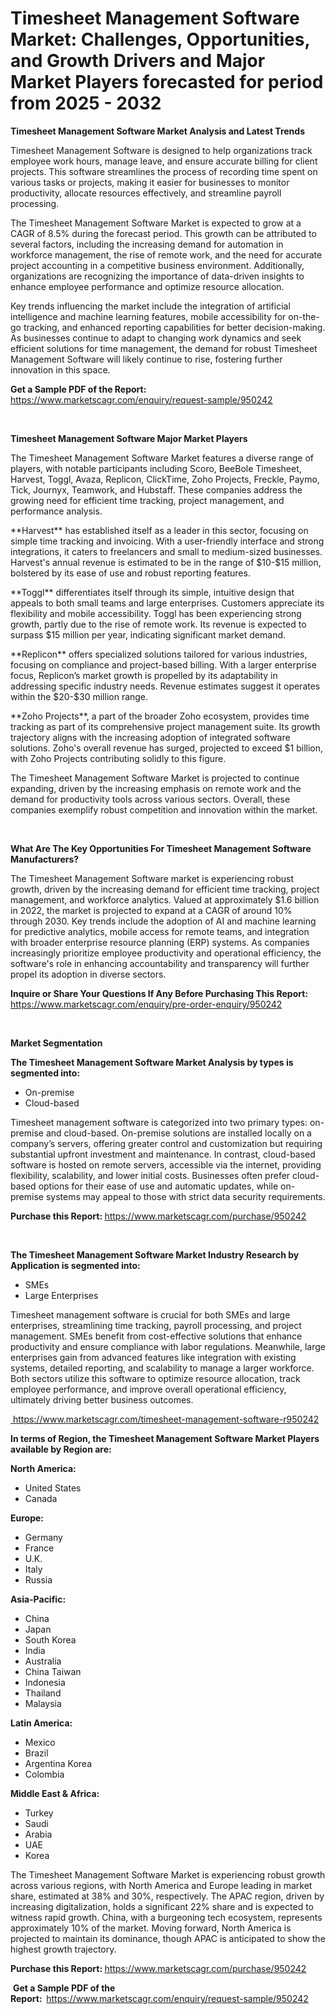 <p><h1>Timesheet Management Software Market: Challenges, Opportunities, and Growth Drivers and Major Market Players forecasted for period from 2025 - 2032</h1></p><p><strong>Timesheet Management Software Market Analysis and Latest Trends</strong></p>
<p><p>Timesheet Management Software is designed to help organizations track employee work hours, manage leave, and ensure accurate billing for client projects. This software streamlines the process of recording time spent on various tasks or projects, making it easier for businesses to monitor productivity, allocate resources effectively, and streamline payroll processing. </p><p>The Timesheet Management Software Market is expected to grow at a CAGR of 8.5% during the forecast period. This growth can be attributed to several factors, including the increasing demand for automation in workforce management, the rise of remote work, and the need for accurate project accounting in a competitive business environment. Additionally, organizations are recognizing the importance of data-driven insights to enhance employee performance and optimize resource allocation. </p><p>Key trends influencing the market include the integration of artificial intelligence and machine learning features, mobile accessibility for on-the-go tracking, and enhanced reporting capabilities for better decision-making. As businesses continue to adapt to changing work dynamics and seek efficient solutions for time management, the demand for robust Timesheet Management Software will likely continue to rise, fostering further innovation in this space.</p></p>
<p><strong>Get a Sample PDF of the Report:&nbsp;</strong> <a href="https://www.marketscagr.com/enquiry/request-sample/950242?utm_campaign=3295&utm_medium=2&utm_source=Github&utm_content=ia&utm_term=18042025&utm_id=timesheet-management-software">https://www.marketscagr.com/enquiry/request-sample/950242</a></p>
<p>&nbsp;</p>
<p><strong>Timesheet Management Software Major Market Players</strong></p>
<p><p>The Timesheet Management Software Market features a diverse range of players, with notable participants including Scoro, BeeBole Timesheet, Harvest, Toggl, Avaza, Replicon, ClickTime, Zoho Projects, Freckle, Paymo, Tick, Journyx, Teamwork, and Hubstaff. These companies address the growing need for efficient time tracking, project management, and performance analysis.</p><p>**Harvest** has established itself as a leader in this sector, focusing on simple time tracking and invoicing. With a user-friendly interface and strong integrations, it caters to freelancers and small to medium-sized businesses. Harvest's annual revenue is estimated to be in the range of $10-$15 million, bolstered by its ease of use and robust reporting features.</p><p>**Toggl** differentiates itself through its simple, intuitive design that appeals to both small teams and large enterprises. Customers appreciate its flexibility and mobile accessibility. Toggl has been experiencing strong growth, partly due to the rise of remote work. Its revenue is expected to surpass $15 million per year, indicating significant market demand.</p><p>**Replicon** offers specialized solutions tailored for various industries, focusing on compliance and project-based billing. With a larger enterprise focus, Replicon’s market growth is propelled by its adaptability in addressing specific industry needs. Revenue estimates suggest it operates within the $20-$30 million range.</p><p>**Zoho Projects**, a part of the broader Zoho ecosystem, provides time tracking as part of its comprehensive project management suite. Its growth trajectory aligns with the increasing adoption of integrated software solutions. Zoho's overall revenue has surged, projected to exceed $1 billion, with Zoho Projects contributing solidly to this figure.</p><p>The Timesheet Management Software Market is projected to continue expanding, driven by the increasing emphasis on remote work and the demand for productivity tools across various sectors. Overall, these companies exemplify robust competition and innovation within the market.</p></p>
<p>&nbsp;</p>
<p><strong>What Are The Key Opportunities For Timesheet Management Software Manufacturers?</strong></p>
<p><p>The Timesheet Management Software market is experiencing robust growth, driven by the increasing demand for efficient time tracking, project management, and workforce analytics. Valued at approximately $1.6 billion in 2022, the market is projected to expand at a CAGR of around 10% through 2030. Key trends include the adoption of AI and machine learning for predictive analytics, mobile access for remote teams, and integration with broader enterprise resource planning (ERP) systems. As companies increasingly prioritize employee productivity and operational efficiency, the software's role in enhancing accountability and transparency will further propel its adoption in diverse sectors.</p></p>
<p><strong>Inquire or Share Your Questions If Any Before Purchasing This Report:</strong> <a href="https://www.marketscagr.com/enquiry/pre-order-enquiry/950242?utm_campaign=3295&utm_medium=2&utm_source=Github&utm_content=ia&utm_term=18042025&utm_id=timesheet-management-software">https://www.marketscagr.com/enquiry/pre-order-enquiry/950242</a></p>
<p>&nbsp;</p>
<p><strong>Market Segmentation</strong></p>
<p><strong>The Timesheet Management Software Market Analysis by types is segmented into:</strong></p>
<p><ul><li>On-premise</li><li>Cloud-based</li></ul></p>
<p><p>Timesheet management software is categorized into two primary types: on-premise and cloud-based. On-premise solutions are installed locally on a company’s servers, offering greater control and customization but requiring substantial upfront investment and maintenance. In contrast, cloud-based software is hosted on remote servers, accessible via the internet, providing flexibility, scalability, and lower initial costs. Businesses often prefer cloud-based options for their ease of use and automatic updates, while on-premise systems may appeal to those with strict data security requirements.</p></p>
<p><strong>Purchase this Report:&nbsp;</strong><a href="https://www.marketscagr.com/purchase/950242?utm_campaign=3295&utm_medium=2&utm_source=Github&utm_content=ia&utm_term=18042025&utm_id=timesheet-management-software">https://www.marketscagr.com/purchase/950242</a></p>
<p>&nbsp;</p>
<p><strong>The Timesheet Management Software Market Industry Research by Application is segmented into:</strong></p>
<p><ul><li>SMEs</li><li>Large Enterprises</li></ul></p>
<p><p>Timesheet management software is crucial for both SMEs and large enterprises, streamlining time tracking, payroll processing, and project management. SMEs benefit from cost-effective solutions that enhance productivity and ensure compliance with labor regulations. Meanwhile, large enterprises gain from advanced features like integration with existing systems, detailed reporting, and scalability to manage a larger workforce. Both sectors utilize this software to optimize resource allocation, track employee performance, and improve overall operational efficiency, ultimately driving better business outcomes.</p></p>
<p><a href="https://www.marketscagr.com/timesheet-management-software-r950242?utm_campaign=3295&utm_medium=2&utm_source=Github&utm_content=ia&utm_term=18042025&utm_id=timesheet-management-software">&nbsp;https://www.marketscagr.com/timesheet-management-software-r950242</a></p>
<p><strong>In terms of Region, the Timesheet Management Software Market Players available by Region are:</strong></p>
<p>
    <p> <strong> North America: </strong>
        <ul>
            <li>United States</li>
            <li>Canada</li>
        </ul>
        </p> 
    <p> <strong> Europe: </strong>
        <ul>
            <li>Germany</li>
            <li>France</li>
            <li>U.K.</li>
            <li>Italy</li>
            <li>Russia</li>
        </ul>
        </p> 
    <p> <strong> Asia-Pacific: </strong>
        <ul>
            <li>China</li>
            <li>Japan</li>
            <li>South Korea</li>
            <li>India</li>
            <li>Australia</li>
            <li>China Taiwan</li>
            <li>Indonesia</li>
            <li>Thailand</li>
            <li>Malaysia</li>
        </ul>
        </p> 
    <p> <strong> Latin America: </strong>
        <ul>
            <li>Mexico</li>
            <li>Brazil</li>
            <li>Argentina Korea</li>
            <li>Colombia</li>
        </ul>
        </p> 
    <p> <strong> Middle East & Africa: </strong>
        <ul>
            <li>Turkey</li>
            <li>Saudi</li>
            <li>Arabia</li>
            <li>UAE</li>
            <li>Korea</li>
        </ul>
    </p>
    </p>
<p><p>The Timesheet Management Software Market is experiencing robust growth across various regions, with North America and Europe leading in market share, estimated at 38% and 30%, respectively. The APAC region, driven by increasing digitalization, holds a significant 22% share and is expected to witness rapid growth. China, with a burgeoning tech ecosystem, represents approximately 10% of the market. Moving forward, North America is projected to maintain its dominance, though APAC is anticipated to show the highest growth trajectory.</p></p>
<p><strong>Purchase this Report: </strong><a href="https://www.marketscagr.com/purchase/950242?utm_campaign=3295&utm_medium=2&utm_source=Github&utm_content=ia&utm_term=18042025&utm_id=timesheet-management-software">https://www.marketscagr.com/purchase/950242</a></p>
<p>&nbsp;<strong>Get a Sample PDF of the Report:&nbsp;&nbsp;</strong><a href="https://www.marketscagr.com/enquiry/request-sample/950242?utm_campaign=3295&utm_medium=2&utm_source=Github&utm_content=ia&utm_term=18042025&utm_id=timesheet-management-software">https://www.marketscagr.com/enquiry/request-sample/950242</a></p>
<p><strong></strong></p>
<p><p></p><p></p><p></p></p>